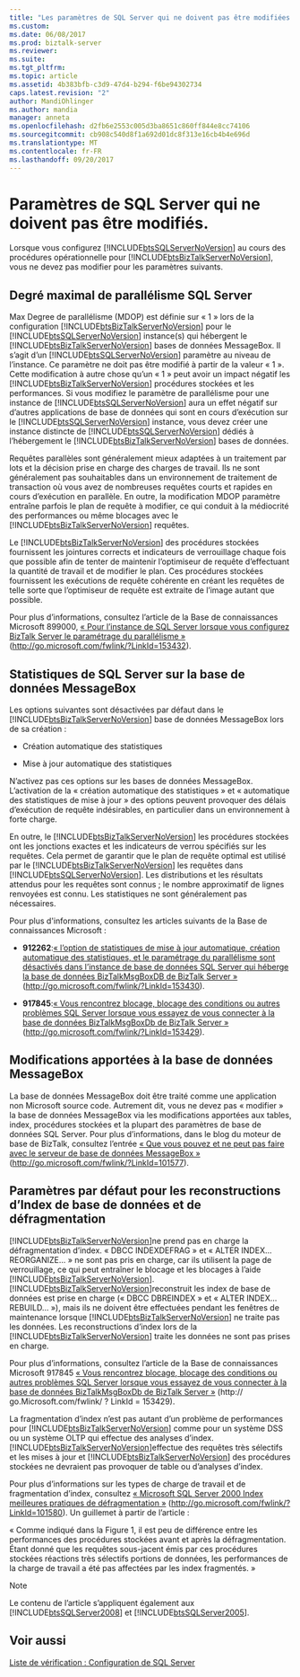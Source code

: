 ```yaml
---
title: "Les paramètres de SQL Server qui ne doivent pas être modifiées | Documents Microsoft"
ms.custom: 
ms.date: 06/08/2017
ms.prod: biztalk-server
ms.reviewer: 
ms.suite: 
ms.tgt_pltfrm: 
ms.topic: article
ms.assetid: 4b383bfb-c3d9-47d4-b294-f6be94302734
caps.latest.revision: "2"
author: MandiOhlinger
ms.author: mandia
manager: anneta
ms.openlocfilehash: d2fb6e2553c005d3ba8651c860ff844e8cc74106
ms.sourcegitcommit: cb908c540d8f1a692d01dc8f313e16cb4b4e696d
ms.translationtype: MT
ms.contentlocale: fr-FR
ms.lasthandoff: 09/20/2017
---
```

# <a name="sql-server-settings-that-should-not-be-changed"></a>Paramètres de SQL Server qui ne doivent pas être modifiés.
Lorsque vous configurez [!INCLUDE[btsSQLServerNoVersion](../includes/btssqlservernoversion-md.md)] au cours des procédures opérationnelle pour [!INCLUDE[btsBizTalkServerNoVersion](../includes/btsbiztalkservernoversion-md.md)], vous ne devez pas modifier pour les paramètres suivants.  
  
## <a name="sql-server-max-degree-of-parallelism"></a>Degré maximal de parallélisme SQL Server  
 Max Degree de parallélisme (MDOP) est définie sur « 1 » lors de la configuration [!INCLUDE[btsBizTalkServerNoVersion](../includes/btsbiztalkservernoversion-md.md)] pour le [!INCLUDE[btsSQLServerNoVersion](../includes/btssqlservernoversion-md.md)] instance(s) qui hébergent le [!INCLUDE[btsBizTalkServerNoVersion](../includes/btsbiztalkservernoversion-md.md)] bases de données MessageBox. Il s’agit d’un [!INCLUDE[btsSQLServerNoVersion](../includes/btssqlservernoversion-md.md)] paramètre au niveau de l’instance. Ce paramètre ne doit pas être modifié à partir de la valeur « 1 ». Cette modification à autre chose qu’un « 1 » peut avoir un impact négatif les [!INCLUDE[btsBizTalkServerNoVersion](../includes/btsbiztalkservernoversion-md.md)] procédures stockées et les performances. Si vous modifiez le paramètre de parallélisme pour une instance de [!INCLUDE[btsSQLServerNoVersion](../includes/btssqlservernoversion-md.md)] aura un effet négatif sur d’autres applications de base de données qui sont en cours d’exécution sur le [!INCLUDE[btsSQLServerNoVersion](../includes/btssqlservernoversion-md.md)] instance, vous devez créer une instance distincte de [!INCLUDE[btsSQLServerNoVersion](../includes/btssqlservernoversion-md.md)] dédiés à l’hébergement le [!INCLUDE[btsBizTalkServerNoVersion](../includes/btsbiztalkservernoversion-md.md)] bases de données.  
  
 Requêtes parallèles sont généralement mieux adaptées à un traitement par lots et la décision prise en charge des charges de travail. Ils ne sont généralement pas souhaitables dans un environnement de traitement de transaction où vous avez de nombreuses requêtes courts et rapides en cours d’exécution en parallèle. En outre, la modification MDOP paramètre entraîne parfois le plan de requête à modifier, ce qui conduit à la médiocrité des performances ou même blocages avec le [!INCLUDE[btsBizTalkServerNoVersion](../includes/btsbiztalkservernoversion-md.md)] requêtes.  
  
 Le [!INCLUDE[btsBizTalkServerNoVersion](../includes/btsbiztalkservernoversion-md.md)] des procédures stockées fournissent les jointures corrects et indicateurs de verrouillage chaque fois que possible afin de tenter de maintenir l’optimiseur de requête d’effectuant la quantité de travail et de modifier le plan. Ces procédures stockées fournissent les exécutions de requête cohérente en créant les requêtes de telle sorte que l’optimiseur de requête est extraite de l’image autant que possible.  
  
 Pour plus d’informations, consultez l’article de la Base de connaissances Microsoft 899000, [« Pour l’instance de SQL Server lorsque vous configurez BizTalk Server le paramétrage du parallélisme »](http://go.microsoft.com/fwlink/?LinkId=153432) (http://go.microsoft.com/fwlink/?LinkId=153432).  
  
## <a name="sql-server-statistics-on-the-messagebox-database"></a>Statistiques de SQL Server sur la base de données MessageBox  
 Les options suivantes sont désactivées par défaut dans le [!INCLUDE[btsBizTalkServerNoVersion](../includes/btsbiztalkservernoversion-md.md)] base de données MessageBox lors de sa création :  
  
-   Création automatique des statistiques  
  
-   Mise à jour automatique des statistiques  
  
 N’activez pas ces options sur les bases de données MessageBox. L’activation de la « création automatique des statistiques » et « automatique des statistiques de mise à jour » des options peuvent provoquer des délais d’exécution de requête indésirables, en particulier dans un environnement à forte charge.  
  
 En outre, le [!INCLUDE[btsBizTalkServerNoVersion](../includes/btsbiztalkservernoversion-md.md)] les procédures stockées ont les jonctions exactes et les indicateurs de verrou spécifiés sur les requêtes. Cela permet de garantir que le plan de requête optimal est utilisé par le [!INCLUDE[btsBizTalkServerNoVersion](../includes/btsbiztalkservernoversion-md.md)] les requêtes dans [!INCLUDE[btsSQLServerNoVersion](../includes/btssqlservernoversion-md.md)]. Les distributions et les résultats attendus pour les requêtes sont connus ; le nombre approximatif de lignes renvoyées est connu. Les statistiques ne sont généralement pas nécessaires.  
  
 Pour plus d'informations, consultez les articles suivants de la Base de connaissances Microsoft :  
  
-   **912262**:[« l’option de statistiques de mise à jour automatique, création automatique des statistiques, et le paramétrage du parallélisme sont désactivés dans l’instance de base de données SQL Server qui héberge la base de données BizTalkMsgBoxDB de BizTalk Server »](http://go.microsoft.com/fwlink/?LinkId=153430) (http://go.microsoft.com/fwlink/?LinkId=153430).  
  
-   **917845**:[« Vous rencontrez blocage, blocage des conditions ou autres problèmes SQL Server lorsque vous essayez de vous connecter à la base de données BizTalkMsgBoxDb de BizTalk Server »](http://go.microsoft.com/fwlink/?LinkId=153429) (http://go.microsoft.com/fwlink/?LinkId=153429).  
  
## <a name="changes-to-the-messagebox-database"></a>Modifications apportées à la base de données MessageBox  
 La base de données MessageBox doit être traité comme une application non Microsoft source code. Autrement dit, vous ne devez pas « modifier » la base de données MessageBox via les modifications apportées aux tables, index, procédures stockées et la plupart des paramètres de base de données SQL Server. Pour plus d’informations, dans le blog du moteur de base de BizTalk, consultez l’entrée [« Que vous pouvez et ne peut pas faire avec le serveur de base de données MessageBox »](http://go.microsoft.com/fwlink/?LinkId=101577) (http://go.microsoft.com/fwlink/?LinkId=101577).  
  
## <a name="default-settings-for-the-database-index-rebuilds-and-defragmentation"></a>Paramètres par défaut pour les reconstructions d’Index de base de données et de défragmentation  
 [!INCLUDE[btsBizTalkServerNoVersion](../includes/btsbiztalkservernoversion-md.md)]ne prend pas en charge la défragmentation d’index. « DBCC INDEXDEFRAG » et « ALTER INDEX... REORGANIZE... » ne sont pas pris en charge, car ils utilisent la page de verrouillage, ce qui peut entraîner le blocage et les blocages à l’aide [!INCLUDE[btsBizTalkServerNoVersion](../includes/btsbiztalkservernoversion-md.md)]. [!INCLUDE[btsBizTalkServerNoVersion](../includes/btsbiztalkservernoversion-md.md)]reconstruit les index de base de données est prise en charge (« DBCC DBREINDEX » et « ALTER INDEX... REBUILD... »), mais ils ne doivent être effectuées pendant les fenêtres de maintenance lorsque [!INCLUDE[btsBizTalkServerNoVersion](../includes/btsbiztalkservernoversion-md.md)] ne traite pas les données. Les reconstructions d’index lors de la [!INCLUDE[btsBizTalkServerNoVersion](../includes/btsbiztalkservernoversion-md.md)] traite les données ne sont pas prises en charge.  
  
 Pour plus d’informations, consultez l’article de la Base de connaissances Microsoft 917845 [« Vous rencontrez blocage, blocage des conditions ou autres problèmes SQL Server lorsque vous essayez de vous connecter à la base de données BizTalkMsgBoxDb de BizTalk Server »](http://go.microsoft.com/fwlink/?LinkId=153429) (http:// go.Microsoft.com/fwlink/ ? LinkId = 153429).  
  
 La fragmentation d’index n’est pas autant d’un problème de performances pour [!INCLUDE[btsBizTalkServerNoVersion](../includes/btsbiztalkservernoversion-md.md)] comme pour un système DSS ou un système OLTP qui effectue des analyses d’index. [!INCLUDE[btsBizTalkServerNoVersion](../includes/btsbiztalkservernoversion-md.md)]effectue des requêtes très sélectifs et les mises à jour et [!INCLUDE[btsBizTalkServerNoVersion](../includes/btsbiztalkservernoversion-md.md)] des procédures stockées ne devraient pas provoquer de table ou d’analyses d’index.  
  
 Pour plus d’informations sur les types de charge de travail et de fragmentation d’index, consultez [« Microsoft SQL Server 2000 Index meilleures pratiques de défragmentation »](http://go.microsoft.com/fwlink/?LinkId=101580) (http://go.microsoft.com/fwlink/?LinkId=101580). Un guillemet à partir de l’article :  
  
 « Comme indiqué dans la Figure 1, il est peu de différence entre les performances des procédures stockées avant et après la défragmentation. Étant donné que les requêtes sous-jacent émis par ces procédures stockées réactions très sélectifs portions de données, les performances de la charge de travail a été pas affectées par les index fragmentés. »  
  
> [!NOTE]  
>  Le contenu de l’article s’appliquent également aux [!INCLUDE[btsSQLServer2008](../includes/btssqlserver2008-md.md)] et [!INCLUDE[btsSQLServer2005](../includes/btssqlserver2005-md.md)].  
  
## <a name="see-also"></a>Voir aussi  
 [Liste de vérification : Configuration de SQL Server](~/technical-guides/checklist-configuring-sql-server.md)